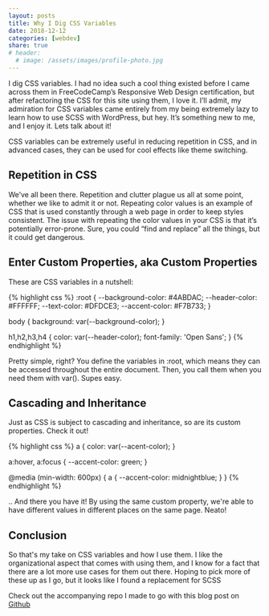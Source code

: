 ```yaml
---
layout: posts
title: Why I Dig CSS Variables
date: 2018-12-12
categories: [webdev]
share: true
# header:
  # image: /assets/images/profile-photo.jpg
---
```


I dig CSS variables. I had no idea such a cool thing existed before I came across them in FreeCodeCamp’s Responsive Web Design certification, but after refactoring the CSS for this site using them, I love it. I’ll admit, my admiration for CSS variables came entirely from my being extremely lazy to learn how to use SCSS with WordPress, but hey. It’s something new to me, and I enjoy it. Lets talk about it!

CSS variables can be extremely useful in reducing repetition in CSS, and in advanced cases, they can be used for cool effects like theme switching.

## Repetition in CSS

We’ve all been there. Repetition and clutter plague us all at some point, whether we like to admit it or not. Repeating color values is an example of CSS that is used constantly through a web page in order to keep styles consistent. The issue with repeating the color values in your CSS is that it’s potentially error-prone. Sure, you could “find and replace” all the things, but it could get dangerous.

## Enter Custom Properties, aka Custom Properties

These are CSS variables in a nutshell:

{% highlight css %}
:root {
    --background-color: #4ABDAC;
    --header-color: #FFFFFF;
    --text-color: #DFDCE3;
    --accent-color: #F7B733;
}

body {
    background: var(--background-color);
}

h1,h2,h3,h4 {
    color: var(--header-color);
    font-family: 'Open Sans';
}
{% endhighlight %}

Pretty simple, right? You define the variables in :root, which means they can be accessed throughout the entire document. Then, you call them when you need them with var(). Supes easy.

## Cascading and Inheritance

Just as CSS is subject to cascading and inheritance, so are its custom properties. Check it out!

{% highlight css %}
a {
    color: var(--acent-color);
}

a:hover,
a:focus {
    --accent-color: green;
}

@media (min-width: 600px) {
    a {
        --accent-color: midnightblue;
    }
}
{% endhighlight %}

.. And there you have it! By using the same custom property, we're able to have different values in different places on the same page. Neato!

## Conclusion

So that's my take on CSS variables and how I use them. I like the organizational aspect that comes with using them, and I know for a fact that there are a lot more use cases for them out there. Hoping to pick more of these up as I go, but it looks like I found a replacement for SCSS

Check out the accompanying repo I made to go with this blog post on [Github](https://github.com/aechagen/css-variables)
